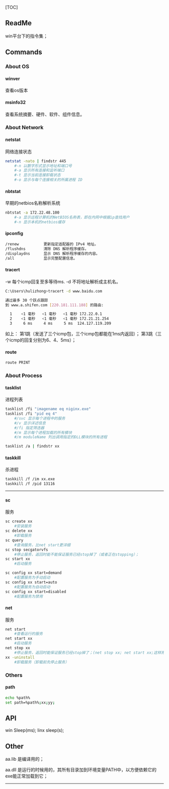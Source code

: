 [TOC]

## ReadMe
win平台下的指令集；

## Commands

### About OS

#### winver

查看os版本



#### msinfo32

查看系统摘要、硬件、软件、组件信息。







### About Network

#### netstat

网络连接状态

```bash
netstat -nato | findstr 445
	#-n 以数字形式显示地址和端口号
	#-a 显示所有连接和监听端口
	#-t 显示当前连接卸载状态
	#-o 显示与每个连接相关的所属进程 ID

```



#### nbtstat

早期的netbios名称解析系统

```bash
nbtstat -a 172.22.48.100
	#-a 显示远程计算机的NetBIOS名称表，即在内网中根据ip查找用户
	#-n 显示本机的netbios缓存
```



#### ipconfig

```bash
/renew           更新指定适配器的 IPv4 地址。
/flushdns        清除 DNS 解析程序缓存。
/displaydns      显示 DNS 解析程序缓存的内容。
/all             显示完整配置信息。
```





#### tracert

-w 每个icmp回复至多等待ms.
-d 不将地址解析成主机名。

```bash
C:\Users\hulizhong>tracert -d www.baidu.com

通过最多 30 个跃点跟踪
到 www.a.shifen.com [220.181.111.188] 的路由:

  1    <1 毫秒   <1 毫秒   <1 毫秒 172.22.0.1
  2    <1 毫秒   <1 毫秒   <1 毫秒 172.21.21.254
  3     6 ms     4 ms     5 ms  124.127.119.209
```

如上：
第1跳（发送了三个icmp包，三个icmp包都能在1ms内返回）；
第3跳（三个icmp的回复分别为6、4、5ms）；



#### route

```bash
route PRINT
```







### About Process

#### tasklist

进程列表

```bash
tasklist /fi "imagename eq niginx.exe"
tasklist /fi "pid eq 4"
	#/svc 显示每个进程中的服务
	#/v 显示详述信息
	#/fi 指定筛选器
	#/m 显示每个进程加载的所有模块
	#/m moduleName 列出调用指定的DLL模块的所有进程

tasklist /a | findstr xx
```



#### taskkill

杀进程

```bash
taskkill /f /im xx.exe
taskkill /f /pid 13116
```



---

#### sc

服务

```bash
sc create xx
	#安装服务
sc delete xx
	#卸载服务
sc query
	#查询服务，比net start更详细
sc stop secgatorvfs
	#停止服务，返回时能不能保证服务已经stop掉了（或者正在stopping）；
sc start xx
	#启动服务

sc config xx start=demand
	#配置服务为手动启动
sc config xx start=auto
	#配置服务为自动启动
sc config xx start=disabled
	#配置服务为禁用
```



#### net

服务

```bash
net start
	#查看运行的服务
net start xx
	#启动服务
net stop xx
	#停止服务，返回时能保证服务已经stop掉了；(net stop xx; net start xx;这样用于bat中)
xx -uninstall
	#卸载服务（卸载前先停止服务）
```



### Others

#### path

```bash
echo %path%
set path=%path%;xx;yy;
```




## API
win Sleep(ms);
linx sleep(s);





## Other

aa.lib 是编译用的；

aa.dll 是运行的时候用的，其所有目录加到环境变量PATH中，以方便依赖它的exe能正常加载到它；

---



